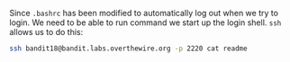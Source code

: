 Since `.bashrc` has been modified to automatically log out when we try to login. We need to be able to run command we start up the login shell. `ssh` allows us to do this:

```sh
ssh bandit18@bandit.labs.overthewire.org -p 2220 cat readme
```